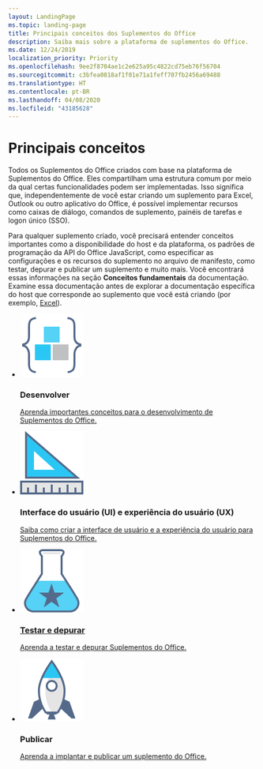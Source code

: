 ```yaml
---
layout: LandingPage
ms.topic: landing-page
title: Principais conceitos dos Suplementos do Office
description: Saiba mais sobre a plataforma de suplementos do Office.
ms.date: 12/24/2019
localization_priority: Priority
ms.openlocfilehash: 9ee2f8704ae1c2e625a95c4822cd75eb76f56704
ms.sourcegitcommit: c3bfea0818af1f01e71a1feff707fb2456a69488
ms.translationtype: HT
ms.contentlocale: pt-BR
ms.lasthandoff: 04/08/2020
ms.locfileid: "43185628"
---
```

# <a name="core-concepts"></a>Principais conceitos

<p>Todos os Suplementos do Office criados com base na plataforma de Suplementos do Office. Eles compartilham uma estrutura comum por meio da qual certas funcionalidades podem ser implementadas. Isso significa que, independentemente de você estar criando um suplemento para Excel, Outlook ou outro aplicativo do Office, é possível implementar recursos como caixas de diálogo, comandos de suplemento, painéis de tarefas e logon único (SSO).</p>

<p>Para qualquer suplemento criado, você precisará entender conceitos importantes como a disponibilidade do host e da plataforma, os padrões de programação da API do Office JavaScript, como especificar as configurações e os recursos do suplemento no arquivo de manifesto, como testar, depurar e publicar um suplemento e muito mais. Você encontrará essas informações na seção <b>Conceitos fundamentais</b> da documentação. Examine essa documentação antes de explorar a documentação específica do host que corresponde ao suplemento que você está criando (por exemplo, <a href="../excel/index.md">Excel</a>).</p>

<ul class="panelContent cardsF cols cols2">
    <li>
        <div class="cardSize">
            <div class="cardPadding">
                <div class="card">
                    <div class="cardImageOuter">
                        <div class="cardImage">
                            <img src="../images/index-landing-page/i_code-blocks.svg" alt="Develop" />
                        </div>
                    </div>
                    <div class="cardText">
                        <h3>Desenvolver</h3>
                        <p><a href="../develop/develop-overview.md">Aprenda importantes conceitos para o desenvolvimento de Suplementos do Office.</a></p>
                    </div>
                </div>
            </div>
        </div>
    </li>
    <li>
        <div class="cardSize">
            <div class="cardPadding">
                <div class="card">
                    <div class="cardImageOuter">
                        <div class="cardImage">
                            <img src="../images/index-landing-page/i_design.svg" alt="Design" />
                        </div>
                    </div>
                    <div class="cardText">
                        <h3>Interface do usuário (UI) e experiência do usuário (UX)</h3>
                        <p><a href="../design/interface-elements.md">Saiba como criar a interface de usuário e a experiência do usuário para Suplementos do Office.</p>
                    </div>
                </div>
            </div>
        </div>
    </li>
    <li>
        <div class="cardSize">
            <div class="cardPadding">
                <div class="card">
                    <div class="cardImageOuter">
                        <div class="cardImage">
                            <img src="../images/index-landing-page/i_recommended-testing.svg" alt="Testing and debugging" />
                        </div>
                    </div>
                    <div class="cardText">
                        <h3>Testar e depurar</h3>
                        <p><a href="../testing/test-debug-office-add-ins.md">Aprenda a testar e depurar Suplementos do Office.</a></p>
                    </div>
                </div>
            </div>
        </div>
    </li>
    <li>
        <div class="cardSize">
            <div class="cardPadding">
                <div class="card">
                    <div class="cardImageOuter">
                        <div class="cardImage">
                            <img src="../images/index-landing-page/i_deploy.svg" alt="Publishing" />
                        </div>
                    </div>
                    <div class="cardText">
                        <h3>Publicar</h3>
                        <p><a href="../publish/publish.md">Aprenda a implantar e publicar um suplemento do Office.</a></p>
                    </div>
                </div>
            </div>
        </div>
    </li>
</ul>